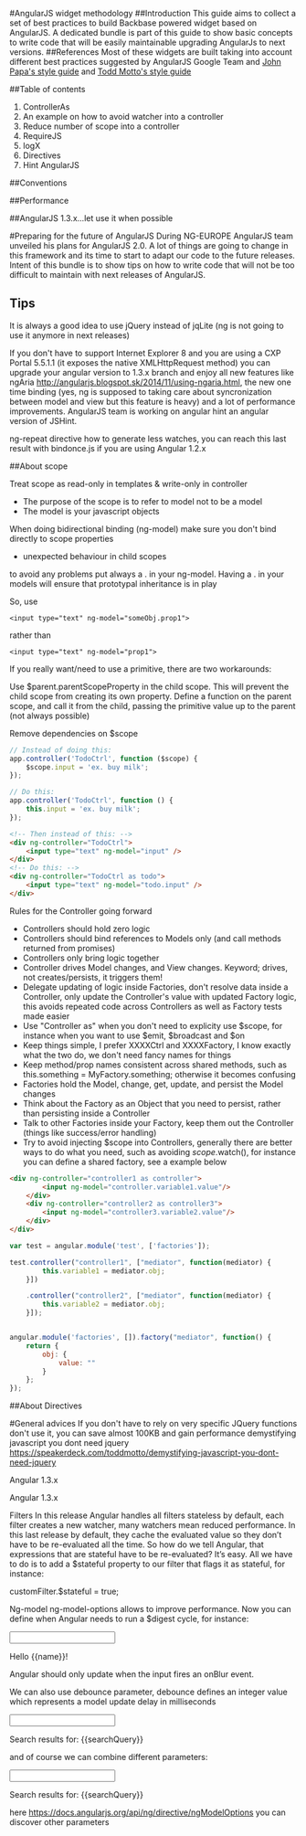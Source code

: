 #AngularJS widget methodology
##Introduction
This guide aims to collect a set of best practices to build  Backbase powered widget based on AngularJS. A dedicated bundle is part of this guide to show basic concepts to write code that will be easily maintainable upgrading AngularJs to next versions.
##References
Most of these widgets are built taking into account different best practices suggested by AngularJS Google Team and [John Papa's style guide](https://github.com/johnpapa/angularjs-styleguide) and [Todd Motto's style guide](https://github.com/toddmotto/angularjs-styleguide)

##Table of contents
1. ControllerAs
2. An example on how to avoid watcher into a controller
3. Reduce number of scope into a controller
4. RequireJS
4. logX
5. Directives
6. Hint AngularJS

##Conventions

##Performance

##AngularJS 1.3.x...let use it when possible

#Preparing for the future of AngularJS
During NG-EUROPE AngularJS team unveiled his plans for AngularJS 2.0. A lot of things are going to change in this framework and its time to start to adapt our code to the future releases. Intent of this bundle is to show tips on how to write code that will not be too difficult to maintain with next releases of AngularJS.

## Tips
It is always a good idea to use jQuery instead of jqLite (ng is not going to use it anymore in next releases)

If you don't have to support Internet Explorer 8 and you are using a CXP Portal 5.5.1.1 (it exposes the native XMLHttpRequest method) you can upgrade your angular version to 1.3.x branch and enjoy all new features like ngAria http://angularjs.blogspot.sk/2014/11/using-ngaria.html, the new one time binding (yes, ng is supposed to taking care about syncronization between model and view but this feature is heavy) and a lot of performance improvements. AngularJS team is working on angular hint an angular version of JSHint.

ng-repeat directive how to generate less watches, you can reach this last result with bindonce.js if you are using Angular 1.2.x

##About scope

Treat scope as read-only in templates & write-only in controller
- The purpose of the scope is to refer to model not to be a model
- The model is your javascript objects

When doing bidirectional binding (ng-model) make sure you don't bind directly to scope properties
- unexpected behaviour in child scopes

to avoid any problems put always a . in your ng-model. Having a . in your models will ensure that prototypal inheritance is in play

So, use
```
<input type="text" ng-model="someObj.prop1">
```
rather than
```
<input type="text" ng-model="prop1">
```

If you really want/need to use a primitive, there are two workarounds:

Use $parent.parentScopeProperty in the child scope. This will prevent the child scope from creating its own property.
Define a function on the parent scope, and call it from the child, passing the primitive value up to the parent (not always possible)

Remove dependencies on $scope
```javascript
// Instead of doing this:
app.controller('TodoCtrl', function ($scope) {
	$scope.input = 'ex. buy milk';
});

// Do this:
app.controller('TodoCtrl', function () {
	this.input = 'ex. buy milk';
});
```
```html
<!-- Then instead of this: -->
<div ng-controller="TodoCtrl">
	<input type="text" ng-model="input" />
</div>
<!-- Do this: -->
<div ng-controller="TodoCtrl as todo">
	<input type="text" ng-model="todo.input" />
</div>
```

Rules for the Controller going forward
- Controllers should hold zero logic
- Controllers should bind references to Models only (and call methods returned from promises)
- Controllers only bring logic together
- Controller drives Model changes, and View changes. Keyword; drives, not creates/persists, it triggers them!
- Delegate updating of logic inside Factories, don't resolve data inside a Controller, only update the Controller's value with updated Factory logic, this avoids repeated code across Controllers as well as Factory tests made easier
- Use "Controller as" when you don't need to explicity use $scope, for instance when you want to use $emit, $broadcast and $on
- Keep things simple, I prefer XXXXCtrl and XXXXFactory, I know exactly what the two do, we don't need fancy names for things
- Keep method/prop names consistent across shared methods, such as this.something = MyFactory.something; otherwise it becomes confusing
- Factories hold the Model, change, get, update, and persist the Model changes
- Think about the Factory as an Object that you need to persist, rather than persisting inside a Controller
- Talk to other Factories inside your Factory, keep them out the Controller (things like success/error handling)
- Try to avoid injecting $scope into Controllers, generally there are better ways to do what you need, such as avoiding $scope.$watch(), for instance you can define a shared factory, see a example below

```html
<div ng-controller="controller1 as controller">
        <input ng-model="controller.variable1.value"/>
    </div>
    <div ng-controller="controller2 as controller3">
        <input ng-model="controller3.variable2.value"/>
    </div>
</div>
```

```javascript
var test = angular.module('test', ['factories']);

test.controller("controller1", ["mediator", function(mediator) {
        this.variable1 = mediator.obj;
    }])

    .controller("controller2", ["mediator", function(mediator) {
        this.variable2 = mediator.obj;
    }]);


angular.module('factories', []).factory("mediator", function() {
    return {
        obj: {
            value: ""
        }
    };
});
```
##About Directives

#General advices
If you don't have to rely on very specific JQuery functions don't use it, you can save almost 100KB and gain performance demystifying javascript you dont need jquery https://speakerdeck.com/toddmotto/demystifying-javascript-you-dont-need-jquery

Angular 1.3.x

Angular 1.3.x

Filters
In this release Angular handles all filters stateless by default, each filter creates a new watcher, many watchers mean reduced performance. In this last release by default, they cache the evaluated value so they don’t have to be re-evaluated all the time. So how do we tell Angular, that expressions that are stateful have to be re-evaluated? It’s easy. All we have to do is to add a $stateful property to our filter that flags it as stateful, for instance:

customFilter.$stateful = true;

Ng-model
ng-model-options allows to improve performance. Now you can define when Angular needs to run a $digest cycle, for instance:

<input
  type="text"
  ng-model="name"
  ng-model-options="{ updateOn: 'blur' }">
<p>Hello {{name}}!</p>

Angular should only update when the input fires an onBlur event.

We can also use debounce parameter, debounce defines an integer value which represents a model update delay in milliseconds

<input
  type="search"
  ng-model="searchQuery"
  ng-model-options="{ debounce: 300 }">
<p>Search results for: {{searchQuery}}</p>

and of course we can combine different parameters:

<input
  type="search"
  ng-model="searchQuery"
  ng-model-options="{ updateOn: 'default blur', debounce: { 'default': 300, 'blur': 0 } }">
<p>Search results for: {{searchQuery}}</p>

here https://docs.angularjs.org/api/ng/directive/ngModelOptions you can discover other parameters